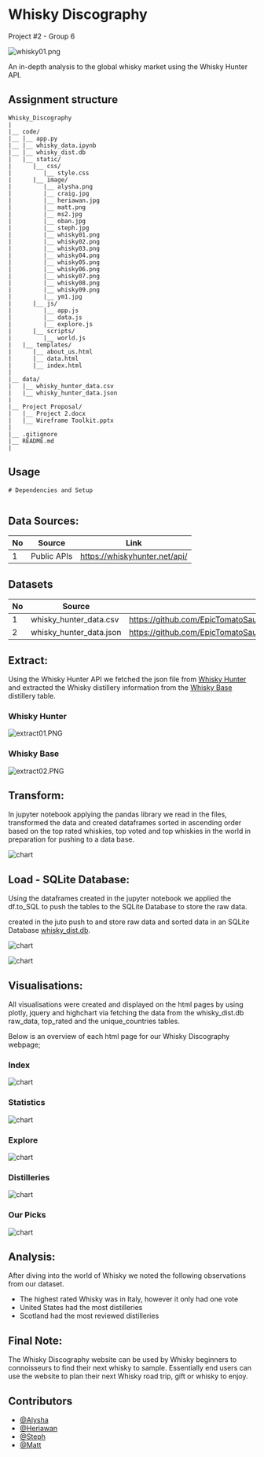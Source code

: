 # Whisky Discography
Project #2 - Group 6

![whisky01.png](https://github.com/EpicTomatoSauce/Whisky_Discography/blob/main/code/static/image/whisky01.png)

An in-depth analysis to the global whisky market using the Whisky Hunter API.

## Assignment structure
```
Whisky_Discography
| 
|__ code/
|__ |__ app.py
|__ |__ whisky_data.ipynb
|__ |__ whisky_dist.db
|   |__ static/
|      |__ css/
|         |__ style.css
|      |__ image/
|         |__ alysha.png
|         |__ craig.jpg
|         |__ heriawan.jpg
|         |__ matt.png
|         |__ ms2.jpg
|         |__ oban.jpg
|         |__ steph.jpg
|         |__ whisky01.png
|         |__ whisky02.png
|         |__ whisky03.png
|         |__ whisky04.png
|         |__ whisky05.png
|         |__ whisky06.png
|         |__ whisky07.png
|         |__ whisky08.png
|         |__ whisky09.png
|         |__ ym1.jpg
|      |__ js/
|         |__ app.js
|         |__ data.js
|         |__ explore.js
|      |__ scripts/
|         |__ world.js
|   |__ templates/
|      |__ about_us.html
|      |__ data.html
|      |__ index.html
|
|__ data/
|   |__ whisky_hunter_data.csv
|   |__ whisky_hunter_data.json
|
|__ Project Proposal/
|   |__ Project 2.docx
|   |__ Wireframe Toolkit.pptx
|
|__ .gitignore 
|__ README.md
| 

```

## Usage

```
# Dependencies and Setup


```

## Data Sources:

|No|Source|Link|
|-|-|-|
|1|Public APIs|https://whiskyhunter.net/api/|

## Datasets 

|No|Source|Link|
|-|-|-|
|1|whisky_hunter_data.csv|https://github.com/EpicTomatoSauce/Whisky_Discography/blob/main/data/whisky_hunter_data.csv|
|2|whisky_hunter_data.json|https://github.com/EpicTomatoSauce/Whisky_Discography/blob/main/data/whisky_hunter_data.json|

## Extract:

Using the Whisky Hunter API we fetched the json file from [Whisky Hunter](https://whiskyhunter.net/api/) and extracted the Whisky distillery information from the [Whisky Base](https://www.whiskybase.com/whiskies/distilleries) distillery table.

### Whisky Hunter
![extract01.PNG](https://github.com/EpicTomatoSauce/Whisky_Discography/blob/main/code/static/image/extract01.PNG)

### Whisky Base
![extract02.PNG](https://github.com/EpicTomatoSauce/Whisky_Discography/blob/main/code/static/image/extract02.PNG)

## Transform:

In jupyter notebook applying the pandas library we read in the files, transformed the data and created dataframes sorted in ascending order based on the top rated whiskies, top voted and top whiskies in the world in preparation for pushing to a data base.

![chart](https://github.com/EpicTomatoSauce/Whisky_Discography/blob/main/code/static/image/transform01.PNG)

## Load - SQLite Database:

Using the dataframes created in the jupyter notebook we applied the df.to_SQL to push the tables to the SQLite Database to store the raw data.

 created in the juto push to and store raw data and sorted data in an SQLite Database [whisky_dist.db](https://github.com/EpicTomatoSauce/Whisky_Discography/blob/main/code/whisky_dist.db).

![chart](https://github.com/EpicTomatoSauce/Whisky_Discography/blob/main/code/static/image/sqlitedb01.PNG)

![chart](https://github.com/EpicTomatoSauce/Whisky_Discography/blob/main/code/static/image/sqlitedb02.PNG)

## Visualisations:

All visualisations were created and displayed on the html pages by using plotly, jquery and highchart via fetching the data from the whisky_dist.db raw_data, top_rated and the unique_countries tables.

Below is an overview of each html page for our Whisky Discography webpage;

### Index

![chart](https://github.com/EpicTomatoSauce/Whisky_Discography/blob/main/code/static/image/index.PNG)

### Statistics

![chart](https://github.com/EpicTomatoSauce/Whisky_Discography/blob/main/code/static/image/statistics.PNG)

### Explore

![chart](https://github.com/EpicTomatoSauce/Whisky_Discography/blob/main/code/static/image/explore.PNG)

### Distilleries

![chart](https://github.com/EpicTomatoSauce/Whisky_Discography/blob/main/code/static/image/distilleries.PNG)

### Our Picks

![chart](https://github.com/EpicTomatoSauce/Whisky_Discography/blob/main/code/static/images/XXX.PNG)

## Analysis:

After diving into the world of Whisky we noted the following observations from our dataset.

* The highest rated Whisky was in Italy, however it only had one vote
* United States had the most distilleries 
* Scotland had the most reviewed distilleries  

## Final Note:

The Whisky Discography website can be used by Whisky beginners to connoisseurs to find their next whisky to sample. Essentially end users can use the website to plan their next Whisky road trip, gift or whisky to enjoy.


## Contributors
- [@Alysha](https://github.com/alysnow)
- [@Heriawan](https://github.com/xxx)
- [@Steph](https://github.com/sSalvs)
- [@Matt](https://github.com/EpicTomatoSauce)
